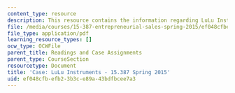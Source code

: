 ```yaml
---
content_type: resource
description: This resource contains the information regarding LuLu Instruments.
file: /media/courses/15-387-entrepreneurial-sales-spring-2015/ef048cfbefb23b3ce89a43bdfbcee7a3_MIT15_387S15_LuLu_Instrum.pdf
file_type: application/pdf
learning_resource_types: []
ocw_type: OCWFile
parent_title: Readings and Case Assignments
parent_type: CourseSection
resourcetype: Document
title: 'Case: LuLu Instruments - 15.387 Spring 2015'
uid: ef048cfb-efb2-3b3c-e89a-43bdfbcee7a3
---
```

